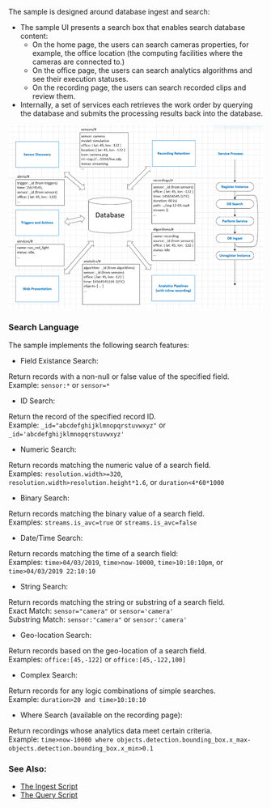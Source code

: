 
The sample is designed around database ingest and search:
- The sample UI presents a search box that enables search database content:    
  - On the home page, the users can search cameras properties, for example, the office location (the computing facilities where the cameras are connected to.)    
  - On the office page, the users can search analytics algorithms and see their execution statuses.    
  - On the recording page, the users can search recorded clips and review them.    
- Internally, a set of services each retrieves the work order by querying the database and submits the processing results back into the database.   

<IMG src="data-centric-design.png">

### Search Language  

The sample implements the following search features:    

- Field Existance Search:   

Return records with a non-null or false value of the specified field.    
Example: ```sensor:*``` or ```sensor=*```    

- ID Search:

Return the record of the specified record ID.    
Example: ```_id="abcdefghijklmnopqrstuvwxyz"``` or ```_id='abcdefghijklmnopqrstuvwxyz'```   

- Numeric Search:   

Return records matching the numeric value of a search field.    
Examples: ```resolution.width>=320```, ```resolution.width>resolution.height*1.6```, or ```duration<4*60*1000```       

- Binary Search:   

Return records matching the binary value of a search field.    
Examples: ```streams.is_avc=true``` or ```streams.is_avc=false```       

- Date/Time Search:    

Return records matching the time of a search field:    
Examples: ```time>04/03/2019```, ```time>now-10000```, ```time>10:10:10pm```, or ```time>04/03/2019 22:10:10```   

- String Search:   

Return records matching the string or substring of a search field.    
Exact Match: ```sensor="camera"``` or ```sensor='camera'```       
Substring Match: ```sensor:"camera"``` or ```sensor:'camera'```       

- Geo-location Search:    

Return records based on the geo-location of a search field.    
Examples: ```office:[45,-122]``` or ```office:[45,-122,100]```   

- Complex Search:   

Return records for any logic combinations of simple searches.    
Example: ```duration>20 and time>10:10:10```    

- Where Search (available on the recording page):   

Return recordings whose analytics data meet certain criteria.      
Example: ```time>now-10000 where objects.detection.bounding_box.x_max-objects.detection.bounding_box.x_min>0.1```    

### See Also:

- [The Ingest Script](../common/db_ingest.py)  
- [The Query Script](../common/db_query.py)   

